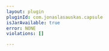 ```yaml
---
layout: plugin
pluginId: com.jonaslasauskas.capsule
isJarAvailable: true
error: NONE
violations: []

---
```

